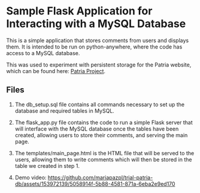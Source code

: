 # Sample Flask Application for Interacting with a MySQL Database

This is a simple application that stores comments from users and displays them. It is intended to be run on python-anywhere, where the code has access to a MySQL database.

This was used to experiment with persistent storage for the Patria website, which can be found here: [Patria Project](https://github.com/mariapazpl/Patria-Website).

## Files

1. The db_setup.sql file contains all commands necessary to set up the database and required tables in MySQL.

2. The flask_app.py file contains the code to run a simple Flask server that will interface with the MySQL database once the tables have been created, allowing users to store their comments, and serving the main page.

3. The templates/main_page.html is the HTML file that will be served to the users, allowing them to write comments which will then be stored in the table we created in step 1.
4. Demo video: https://github.com/mariapazpl/trial-patria-db/assets/153972139/5058914f-5b88-4581-871a-6eba2e9ed170


